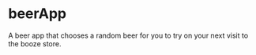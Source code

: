 # beerApp

A beer app that chooses a random beer for you to try on your next visit to the booze store.